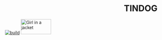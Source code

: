 <h1 align="right">  TINDOG </h1> 
<a href="https://github.com/ntkme/github-buttons/workflows/build/badge.svg" target="_blank" rel="noopener noreferrer"><img src="https://github.com/ntkme/github-buttons/workflows/build/badge.svg" alt="build" style="max-width:100%;"></a>
<img src="https://www.androidpolice.com/wp-content/uploads/2015/06/nexus2cee_tindog.png" alt="Girl in a jacket" width="100" height="50">



